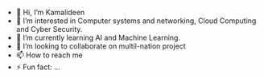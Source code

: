- 👋 Hi, I’m Kamalideen
- 👀 I’m interested in Computer systems and networking, Cloud Computing and Cyber Security.
- 🌱 I’m currently learning AI and Machine Learning.
- 💞️ I’m looking to collaborate on multil-nation project
- 📫 How to reach me 
- ⚡ Fun fact: ...

<!---
KamalideenAK/KamalideenAK is a ✨ special ✨ repository because its `README.md` (this file) appears on your GitHub profile.
You can click the Preview link to take a look at your changes.
--->
